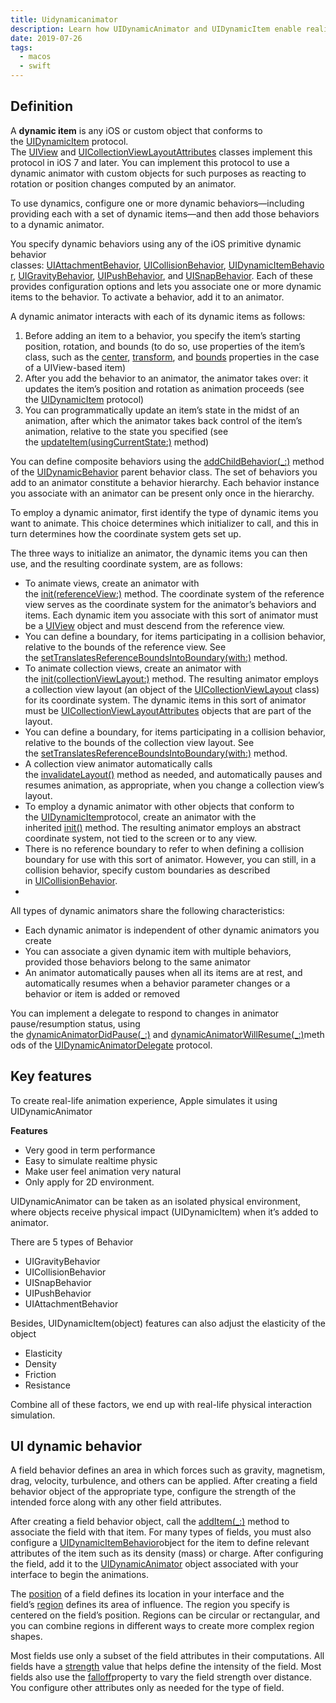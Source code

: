 ```yaml
---
title: Uidynamicanimator
description: Learn how UIDynamicAnimator and UIDynamicItem enable realistic 2D physics animations in iOS using behaviors like gravity, collision, and attachment for natural, high-performance user interface effects.
date: 2019-07-26
tags:
  - macos
  - swift
---
```


## Definition

A **dynamic item** is any iOS or custom object that conforms to the [UIDynamicItem](https://developer.apple.com/documentation/uikit/uidynamicitem) protocol. The [UIView](https://developer.apple.com/documentation/uikit/uiview) and [UICollectionViewLayoutAttributes](https://developer.apple.com/documentation/uikit/uicollectionviewlayoutattributes) classes implement this protocol in iOS 7 and later. You can implement this protocol to use a dynamic animator with custom objects for such purposes as reacting to rotation or position changes computed by an animator.

To use dynamics, configure one or more dynamic behaviors—including providing each with a set of dynamic items—and then add those behaviors to a dynamic animator.

You specify dynamic behaviors using any of the iOS primitive dynamic behavior classes: [UIAttachmentBehavior](https://developer.apple.com/documentation/uikit/uiattachmentbehavior), [UICollisionBehavior](https://developer.apple.com/documentation/uikit/uicollisionbehavior), [UIDynamicItemBehavior](https://developer.apple.com/documentation/uikit/uidynamicitembehavior), [UIGravityBehavior](https://developer.apple.com/documentation/uikit/uigravitybehavior), [UIPushBehavior](https://developer.apple.com/documentation/uikit/uipushbehavior), and [UISnapBehavior](https://developer.apple.com/documentation/uikit/uisnapbehavior). Each of these provides configuration options and lets you associate one or more dynamic items to the behavior. To activate a behavior, add it to an animator.

A dynamic animator interacts with each of its dynamic items as follows:

1. Before adding an item to a behavior, you specify the item’s starting position, rotation, and bounds (to do so, use properties of the item’s class, such as the [center](https://developer.apple.com/documentation/uikit/uiview/1622627-center), [transform](https://developer.apple.com/documentation/uikit/uiview/1622459-transform), and [bounds](https://developer.apple.com/documentation/uikit/uiview/1622580-bounds) properties in the case of a UIView-based item)
2. After you add the behavior to an animator, the animator takes over: it updates the item’s position and rotation as animation proceeds (see the [UIDynamicItem](https://developer.apple.com/documentation/uikit/uidynamicitem) protocol)
3. You can programmatically update an item’s state in the midst of an animation, after which the animator takes back control of the item’s animation, relative to the state you specified (see the [updateItem(usingCurrentState:)](https://developer.apple.com/documentation/uikit/uidynamicanimator/1621190-updateitem) method)

You can define composite behaviors using the [addChildBehavior(\_:)](https://developer.apple.com/documentation/uikit/uidynamicbehavior/1618496-addchildbehavior) method of the [UIDynamicBehavior](https://developer.apple.com/documentation/uikit/uidynamicbehavior) parent behavior class. The set of behaviors you add to an animator constitute a behavior hierarchy. Each behavior instance you associate with an animator can be present only once in the hierarchy.

To employ a dynamic animator, first identify the type of dynamic items you want to animate. This choice determines which initializer to call, and this in turn determines how the coordinate system gets set up.

The three ways to initialize an animator, the dynamic items you can then use, and the resulting coordinate system, are as follows:

- To animate views, create an animator with the [init(referenceView:)](https://developer.apple.com/documentation/uikit/uidynamicanimator/1621203-init) method. The coordinate system of the reference view serves as the coordinate system for the animator’s behaviors and items. Each dynamic item you associate with this sort of animator must be a [UIView](https://developer.apple.com/documentation/uikit/uiview) object and must descend from the reference view.
- You can define a boundary, for items participating in a collision behavior, relative to the bounds of the reference view. See the [setTranslatesReferenceBoundsIntoBoundary(with:)](https://developer.apple.com/documentation/uikit/uicollisionbehavior/1624818-settranslatesreferenceboundsinto) method.
- To animate collection views, create an animator with the [init(collectionViewLayout:)](https://developer.apple.com/documentation/uikit/uidynamicanimator/1621196-init) method. The resulting animator employs a collection view layout (an object of the [UICollectionViewLayout](https://developer.apple.com/documentation/uikit/uicollectionviewlayout) class) for its coordinate system. The dynamic items in this sort of animator must be [UICollectionViewLayoutAttributes](https://developer.apple.com/documentation/uikit/uicollectionviewlayoutattributes) objects that are part of the layout.
- You can define a boundary, for items participating in a collision behavior, relative to the bounds of the collection view layout. See the [setTranslatesReferenceBoundsIntoBoundary(with:)](https://developer.apple.com/documentation/uikit/uicollisionbehavior/1624818-settranslatesreferenceboundsinto) method.
- A collection view animator automatically calls the [invalidateLayout()](https://developer.apple.com/documentation/uikit/uicollectionviewlayout/1617728-invalidatelayout) method as needed, and automatically pauses and resumes animation, as appropriate, when you change a collection view’s layout.
- To employ a dynamic animator with other objects that conform to the [UIDynamicItem](https://developer.apple.com/documentation/uikit/uidynamicitem)protocol, create an animator with the inherited [init()](https://developer.apple.com/documentation/objectivec/nsobject/1418641-init) method. The resulting animator employs an abstract coordinate system, not tied to the screen or to any view.
- There is no reference boundary to refer to when defining a collision boundary for use with this sort of animator. However, you can still, in a collision behavior, specify custom boundaries as described in [UICollisionBehavior](https://developer.apple.com/documentation/uikit/uicollisionbehavior).
-

All types of dynamic animators share the following characteristics:

- Each dynamic animator is independent of other dynamic animators you create
- You can associate a given dynamic item with multiple behaviors, provided those behaviors belong to the same animator
- An animator automatically pauses when all its items are at rest, and automatically resumes when a behavior parameter changes or a behavior or item is added or removed

You can implement a delegate to respond to changes in animator pause/resumption status, using the [dynamicAnimatorDidPause(\_:)](https://developer.apple.com/documentation/uikit/uidynamicanimatordelegate/1621193-dynamicanimatordidpause) and [dynamicAnimatorWillResume(\_:)](https://developer.apple.com/documentation/uikit/uidynamicanimatordelegate/1621188-dynamicanimatorwillresume)methods of the [UIDynamicAnimatorDelegate](https://developer.apple.com/documentation/uikit/uidynamicanimatordelegate) protocol.

## Key features

To create real-life animation experience, Apple simulates it using UIDynamicAnimator

**Features**

- Very good in term performance
- Easy to simulate realtime physic
- Make user feel animation very natural
- Only apply for 2D environment.

UIDynamicAnimator can be taken as an isolated physical environment, where objects receive physical impact (UIDynamicItem) when it’s added to animator.

There are 5 types of Behavior

- UIGravityBehavior
- UICollisionBehavior
- UISnapBehavior
- UIPushBehavior
- UIAttachmentBehavior

Besides, UIDynamicItem(object) features can also adjust the elasticity of the object

- Elasticity
- Density
- Friction
- Resistance

Combine all of these factors, we end up with real-life physical interaction simulation.

## UI dynamic behavior

A field behavior defines an area in which forces such as gravity, magnetism, drag, velocity, turbulence, and others can be applied. After creating a field behavior object of the appropriate type, configure the strength of the intended force along with any other field attributes.

After creating a field behavior object, call the [addItem(\_:)](https://developer.apple.com/documentation/uikit/uifieldbehavior/1624996-additem) method to associate the field with that item. For many types of fields, you must also configure a [UIDynamicItemBehavior](https://developer.apple.com/documentation/uikit/uidynamicitembehavior)object for the item to define relevant attributes of the item such as its density (mass) or charge. After configuring the field, add it to the [UIDynamicAnimator](https://developer.apple.com/documentation/uikit/uidynamicanimator) object associated with your interface to begin the animations.

The [position](https://developer.apple.com/documentation/uikit/uifieldbehavior/1625003-position) of a field defines its location in your interface and the field’s [region](https://developer.apple.com/documentation/uikit/uifieldbehavior/1625005-region) defines its area of influence. The region you specify is centered on the field’s position. Regions can be circular or rectangular, and you can combine regions in different ways to create more complex region shapes.

Most fields use only a subset of the field attributes in their computations. All fields have a [strength](https://developer.apple.com/documentation/uikit/uifieldbehavior/1624997-strength) value that helps define the intensity of the field. Most fields also use the [falloff](https://developer.apple.com/documentation/uikit/uifieldbehavior/1624988-falloff)property to vary the field strength over distance. You configure other attributes only as needed for the type of field.

